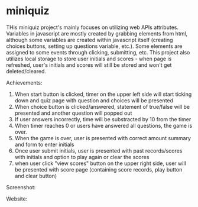 # miniquiz


THis miniquiz project's mainly focuses on utilizing web APIs attributes. Variables in javascript are mostly created by grabbing elements from html, although some variables are created within javascript itself (creating choices buttons, setting up questions variable, etc.). Some elements are assigned to some events through clicking, submitting, etc. This project also utilizes local storage to store user initials and scores - when page is refreshed, user's initials and scores will still be stored and won't get deleted/cleared. 

Achievements:
1. When start button is clicked, timer on the upper left side will start ticking down and quiz page with question and choices will be presented
2. When choice button is clicked/answered, statement of true/false will be presented and another question will popped out
3. If user answers incorrectly, time will be substracted by 10 from the timer
4. When timer reaches 0 or users have answered all questions, the game is over. 
5. When the game is over, user is presented with correct amount summary and form to enter initials
6. Once  user submit initials, user is presented with past records/scores with initials and option to play again or clear the scores
7. when user click "view scores" button on the upper right side, user will be presented with score page (containing score records, play button and clear button)


Screenshot: 

Website: